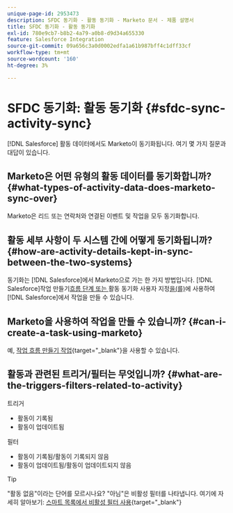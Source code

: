 ```yaml
---
unique-page-id: 2953473
description: SFDC 동기화 - 활동 동기화 - Marketo 문서 - 제품 설명서
title: SFDC 동기화 - 활동 동기화
exl-id: 780e9cb7-b8b2-4a79-a0b8-d9d34a655330
feature: Salesforce Integration
source-git-commit: 09a656c3a0d0002edfa1a61b987bff4c1dff33cf
workflow-type: tm+mt
source-wordcount: '160'
ht-degree: 3%

---
```


# SFDC 동기화: 활동 동기화 {#sfdc-sync-activity-sync}

[!DNL Salesforce] 활동 데이터에서도 Marketo이 동기화됩니다. 여기 몇 가지 질문과 대답이 있습니다.

## Marketo은 어떤 유형의 활동 데이터를 동기화합니까? {#what-types-of-activity-data-does-marketo-sync-over}

Marketo은 리드 또는 연락처와 연결된 이벤트 및 작업을 모두 동기화합니다.

## 활동 세부 사항이 두 시스템 간에 어떻게 동기화됩니까? {#how-are-activity-details-kept-in-sync-between-the-two-systems}

동기화는 [!DNL Salesforce]에서 Marketo으로 가는 한 가지 방법입니다. [!DNL Salesforce]작업 만들기[&#x200B; 흐름 단계 또는 &#x200B;](/help/marketo/product-docs/core-marketo-concepts/smart-campaigns/salesforce-flow-actions/create-task.md)활동 동기화 사용자 지정[을(를) &#x200B;](/help/marketo/product-docs/crm-sync/salesforce-sync/setup/optional-steps/customize-activities-sync.md)에 사용하여 [!DNL Salesforce]에서 작업을 만들 수 있습니다.

## Marketo을 사용하여 작업을 만들 수 있습니까? {#can-i-create-a-task-using-marketo}

예, [작업 흐름 만들기 작업](/help/marketo/product-docs/core-marketo-concepts/smart-campaigns/salesforce-flow-actions/create-task.md){target="_blank"}을 사용할 수 있습니다.

## 활동과 관련된 트리거/필터는 무엇입니까? {#what-are-the-triggers-filters-related-to-activity}

트리거

* 활동이 기록됨
* 활동이 업데이트됨

필터

* 활동이 기록됨/활동이 기록되지 않음
* 활동이 업데이트됨/활동이 업데이트되지 않음

>[!TIP]
>
>&quot;활동 없음&quot;이라는 단어를 모르시나요? &quot;아님&quot;은 비활성 필터를 나타냅니다. 여기에 자세히 알아보기: [스마트 목록에서 비활성 필터 사용](/help/marketo/product-docs/core-marketo-concepts/smart-lists-and-static-lists/using-smart-lists/use-inactivity-filters-in-a-smart-list.md){target="_blank"}
